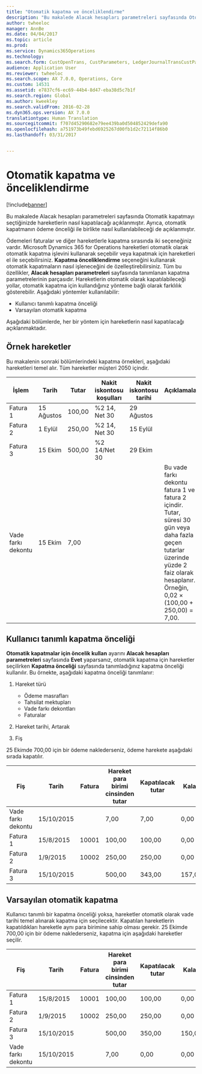 ```yaml
---
title: "Otomatik kapatma ve önceliklendirme"
description: "Bu makalede Alacak hesapları parametreleri sayfasında Otomatik kapatmayı seçtiğinizde hareketlerin nasıl kapatılacağı açıklanmıştır. Ayrıca, otomatik kapatmanın ödeme önceliği ile birlikte nasıl kullanılabileceği de açıklanmıştır."
author: twheeloc
manager: AnnBe
ms.date: 04/04/2017
ms.topic: article
ms.prod: 
ms.service: Dynamics365Operations
ms.technology: 
ms.search.form: CustOpenTrans, CustParameters, LedgerJournalTransCustPaym
audience: Application User
ms.reviewer: twheeloc
ms.search.scope: AX 7.0.0, Operations, Core
ms.custom: 14531
ms.assetid: e7837cf6-ec69-44b4-8d47-eba38d5c7b1f
ms.search.region: Global
ms.author: kweekley
ms.search.validFrom: 2016-02-28
ms.dyn365.ops.version: AX 7.0.0
translationtype: Human Translation
ms.sourcegitcommit: f707d45290682e79ee439ba0d504852429defa90
ms.openlocfilehash: a751973b49febd6925267d00fb1d2c72114f86b0
ms.lasthandoff: 03/31/2017


---
```


# <a name="automatic-settlement-and-prioritization"></a>Otomatik kapatma ve önceliklendirme

[!include[banner](../includes/banner.md)]


Bu makalede Alacak hesapları parametreleri sayfasında Otomatik kapatmayı seçtiğinizde hareketlerin nasıl kapatılacağı açıklanmıştır. Ayrıca, otomatik kapatmanın ödeme önceliği ile birlikte nasıl kullanılabileceği de açıklanmıştır.

Ödemeleri faturalar ve diğer hareketlerle kapatma sırasında iki seçeneğiniz vardır. Microsoft Dynamics 365 for Operations hareketleri otomatik olarak otomatik kapatma işlevini kullanarak seçebilir veya kapatmak için hareketleri el ile seçebilirsiniz. **Kapatma önceliklendirme** seçeneğini kullanarak otomatik kapatmaların nasıl işleneceğini de özelleştirebilirsiniz. Tüm bu özellikler, **Alacak hesapları parametreleri** sayfasında tanımlanan kapatma parametrelerinin parçasıdır. Hareketlerin otomatik olarak kapatılabileceği yollar, otomatik kapatma için kullandığınız yönteme bağlı olarak farklılık gösterebilir. Aşağıdaki yöntemler kullanılabilir:

-   Kullanıcı tanımlı kapatma önceliği
-   Varsayılan otomatik kapatma

Aşağıdaki bölümlerde, her bir yöntem için hareketlerin nasıl kapatılacağı açıklanmaktadır.

## <a name="example-transactions"></a>Örnek hareketler
Bu makalenin sonraki bölümlerindeki kapatma örnekleri, aşağıdaki hareketleri temel alır. Tüm hareketler müşteri 2050 içindir.

| İşlem   | Tarih        | Tutar | Nakit iskontosu koşulları | Nakit iskontosu tarihi | Açıklamalar                                                                                                                                                                                      |
|---------------|-------------|--------|---------------------|--------------------|-----------------------------------------------------------------------------------------------------------------------------------------------------------------------------------------------|
| Fatura 1     | 15 Ağustos   | 100,00 | %2 14, Net 30        | 29 Ağustos          |                                                                                                                                                                                               |
| Fatura 2     | 1 Eylül | 250,00 | %2 14, Net 30        | 15 Eylül       |                                                                                                                                                                                               |
| Fatura 3     | 15 Ekim  | 500,00 | %2 14/Net 30        | 29 Ekim         |                                                                                                                                                                                               |
| Vade farkı dekontu | 15 Ekim  | 7,00   |                     |                    | Bu vade farkı dekontu fatura 1 ve fatura 2 içindir. Tutar, süresi 30 gün veya daha fazla geçen tutarlar üzerinde yüzde 2 faiz olarak hesaplanır. Örneğin, 0,02 × (100,00 + 250,00) = 7,00. |

## <a name="userdefined-settlement-priority"></a>Kullanıcı tanımlı kapatma önceliği
**Otomatik kapatmalar için öncelik kullan** ayarını **Alacak hesapları parametreleri** sayfasında **Evet** yaparsanız, otomatik kapatma için hareketler seçilirken **Kapatma önceliği** sayfasında tanımladığınız kapatma önceliği kullanılır. Bu örnekte, aşağıdaki kapatma önceliği tanımlanır:

1.  Hareket türü
    -   Ödeme masrafları
    -   Tahsilat mektupları
    -   Vade farkı dekontları
    -   Faturalar

2.  Hareket tarihi, Artarak
3.  Fiş

25 Ekimde 700,00 için bir ödeme naklederseniz, ödeme harekete aşağıdaki sırada kapatılır.

| Fiş       | Tarih       | Fatura | Hareket para birimi cinsinden tutar | Kapatılacak tutar | Kalan | Para Birimi |
|---------------|------------|---------|--------------------------------|------------------|---------|----------|
| Vade farkı dekontu | 15/10/2015 |         | 7,00                           | 7,00             | 0,00    | ABD Doları      |
| Fatura 1     | 15/8/2015  | 10001   | 100,00                         | 100,00           | 0,00    | ABD Doları      |
| Fatura 2     | 1/9/2015   | 10002   | 250,00                         | 250,00           | 0,00    | ABD Doları      |
| Fatura 3     | 15/10/2015 |         | 500,00                         | 343,00           | 157,00  | ABD Doları      |

## <a name="default-automatic-settlement"></a>Varsayılan otomatik kapatma
Kullanıcı tanımlı bir kapatma önceliği yoksa, hareketler otomatik olarak vade tarihi temel alınarak kapatma için seçilecektir. Kapatılan hareketlerin kapatıldıkları hareketle aynı para birimine sahip olması gerekir. 25 Ekimde 700,00 için bir ödeme naklederseniz, kapatma için aşağıdaki hareketler seçilir.

| Fiş       | Tarih       | Fatura | Hareket para birimi cinsinden tutar | Kapatılacak tutar | Kalan | Para Birimi |
|---------------|------------|---------|--------------------------------|------------------|---------|----------|
| Fatura 1     | 15/8/2015  | 10001   | 100,00                         | 100,00           | 0,00    | ABD Doları      |
| Fatura 2     | 1/9/2015   | 10002   | 250,00                         | 250,00           | 0,00    | ABD Doları      |
| Fatura 3     | 15/10/2015 |         | 500,00                         | 350,00           | 150,00  | ABD Doları      |
| Vade farkı dekontu | 15/10/2015 |         | 7,00                           | 0,00             | 0,00    | ABD Doları      |






